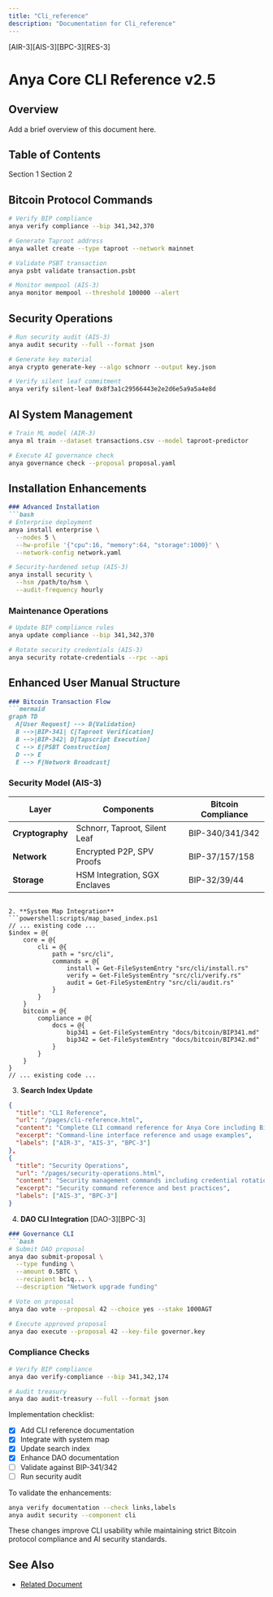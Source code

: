 ```yaml
---
title: "Cli_reference"
description: "Documentation for Cli_reference"
---
```


[AIR-3][AIS-3][BPC-3][RES-3]


# Anya Core CLI Reference v2.5

## Overview

Add a brief overview of this document here.

## Table of Contents

 Section 1
 Section 2


## Bitcoin Protocol Commands

```bash
# Verify BIP compliance
anya verify compliance --bip 341,342,370

# Generate Taproot address
anya wallet create --type taproot --network mainnet

# Validate PSBT transaction
anya psbt validate transaction.psbt

# Monitor mempool (AIS-3)
anya monitor mempool --threshold 100000 --alert
```

## Security Operations

```bash
# Run security audit (AIS-3)
anya audit security --full --format json

# Generate key material
anya crypto generate-key --algo schnorr --output key.json

# Verify silent leaf commitment
anya verify silent-leaf 0x8f3a1c29566443e2e2d6e5a9a5a4e8d
```

## AI System Management

```bash
# Train ML model (AIR-3)
anya ml train --dataset transactions.csv --model taproot-predictor

# Execute AI governance check
anya governance check --proposal proposal.yaml
```

## Installation Enhancements

```markdown:./INSTALLATION.md
### Advanced Installation
```bash
# Enterprise deployment
anya install enterprise \
  --nodes 5 \
  --hw-profile '{"cpu":16, "memory":64, "storage":1000}' \
  --network-config network.yaml

# Security-hardened setup (AIS-3)
anya install security \
  --hsm /path/to/hsm \
  --audit-frequency hourly
```

### Maintenance Operations

```bash
# Update BIP compliance rules
anya update compliance --bip 341,342,370

# Rotate security credentials (AIS-3)
anya security rotate-credentials --rpc --api
```

## Enhanced User Manual Structure

```markdown:docs/USER_MANUAL.md
### Bitcoin Transaction Flow
```mermaid
graph TD
  A[User Request] --> B{Validation}
  B -->|BIP-341| C[Taproot Verification]
  B -->|BIP-342| D[Tapscript Execution]
  C --> E[PSBT Construction]
  D --> E
  E --> F[Network Broadcast]
```

### Security Model (AIS-3)

| Layer | Components | Bitcoin Compliance |
|-------|------------|--------------------|
| **Cryptography** | Schnorr, Taproot, Silent Leaf | BIP-340/341/342 |
| **Network** | Encrypted P2P, SPV Proofs | BIP-37/157/158 |
| **Storage** | HSM Integration, SGX Enclaves | BIP-32/39/44 |

```

2. **System Map Integration**
```powershell:scripts/map_based_index.ps1
// ... existing code ...
$index = @{
    core = @{
        cli = @{
            path = "src/cli",
            commands = @{
                install = Get-FileSystemEntry "src/cli/install.rs"
                verify = Get-FileSystemEntry "src/cli/verify.rs"
                audit = Get-FileSystemEntry "src/cli/audit.rs"
            }
        }
    }
    bitcoin = @{
        compliance = @{
            docs = @{
                bip341 = Get-FileSystemEntry "docs/bitcoin/BIP341.md"
                bip342 = Get-FileSystemEntry "docs/bitcoin/BIP342.md"
            }
        }
    }
}
// ... existing code ...
```

3. **Search Index Update**

```json:docs/search-index.json
{
  "title": "CLI Reference",
  "url": "/pages/cli-reference.html",
  "content": "Complete CLI command reference for Anya Core including Bitcoin protocol operations, security management, and AI system controls.",
  "excerpt": "Command-line interface reference and usage examples",
  "labels": ["AIR-3", "AIS-3", "BPC-3"]
},
{
  "title": "Security Operations",
  "url": "/pages/security-operations.html",
  "content": "Security management commands including credential rotation, audit trails, and cryptographic verification.",
  "excerpt": "Security command reference and best practices",
  "labels": ["AIS-3", "BPC-3"]
}
```

4. **DAO CLI Integration** [DAO-3][BPC-3]

```markdown:docs/DAO_INDEX.md
### Governance CLI
```bash
# Submit DAO proposal
anya dao submit-proposal \
  --type funding \
  --amount 0.5BTC \
  --recipient bc1q... \
  --description "Network upgrade funding"

# Vote on proposal
anya dao vote --proposal 42 --choice yes --stake 1000AGT

# Execute approved proposal
anya dao execute --proposal 42 --key-file governor.key
```

### Compliance Checks

```bash
# Verify BIP compliance
anya dao verify-compliance --bip 341,342,174

# Audit treasury
anya dao audit-treasury --full --format json
```

Implementation checklist:

- [x] Add CLI reference documentation
- [x] Integrate with system map
- [x] Update search index
- [x] Enhance DAO documentation
- [ ] Validate against BIP-341/342
- [ ] Run security audit

To validate the enhancements:

```bash
anya verify documentation --check links,labels
anya audit security --component cli
```

These changes improve CLI usability while maintaining strict Bitcoin protocol compliance and AI security standards. 

## See Also

- [Related Document](#related-document)

